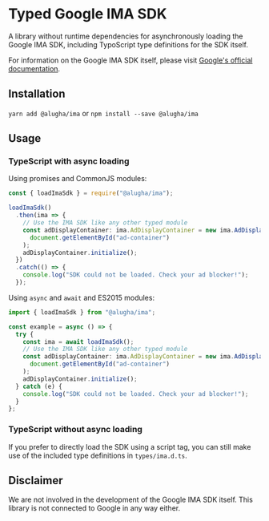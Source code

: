 # Typed Google IMA SDK

A library without runtime dependencies for asynchronously loading the Google IMA
SDK, including TypoScript type definitions for the SDK itself.

For information on the Google IMA SDK itself, please visit
[Google's official documentation](https://developers.google.com/interactive-media-ads/docs/sdks/html5/).

## Installation

`yarn add @alugha/ima` or `npm install --save @alugha/ima`

## Usage

### TypeScript with async loading

Using promises and CommonJS modules:

```typescript
const { loadImaSdk } = require("@alugha/ima");

loadImaSdk()
  .then(ima => {
    // Use the IMA SDK like any other typed module
    const adDisplayContainer: ima.AdDisplayContainer = new ima.AdDisplayContainer(
      document.getElementById("ad-container")
    );
    adDisplayContainer.initialize();
  })
  .catch(() => {
    console.log("SDK could not be loaded. Check your ad blocker!");
  });
```

Using `async` and `await` and ES2015 modules:

```typescript
import { loadImaSdk } from "@alugha/ima";

const example = async () => {
  try {
    const ima = await loadImaSdk();
    // Use the IMA SDK like any other typed module
    const adDisplayContainer: ima.AdDisplayContainer = new ima.AdDisplayContainer(
      document.getElementById("ad-container")
    );
    adDisplayContainer.initialize();
  } catch (e) {
    console.log("SDK could not be loaded. Check your ad blocker!");
  }
};
```

### TypeScript without async loading

If you prefer to directly load the SDK using a script tag, you can still make
use of the included type definitions in `types/ima.d.ts`.

## Disclaimer

We are not involved in the development of the Google IMA SDK itself.
This library is not connected to Google in any way either.

